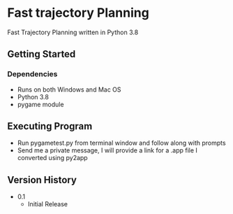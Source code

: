 # Fast trajectory Planning
Fast Trajectory Planning written in Python 3.8

## Getting Started

### Dependencies
* Runs on both Windows and Mac OS
* Python 3.8
* pygame module

## Executing Program
* Run pygametest.py from terminal window and follow along with prompts
* Send me a private message, I will provide a link for a .app file I converted using py2app

## Version History

* 0.1
  * Initial Release
